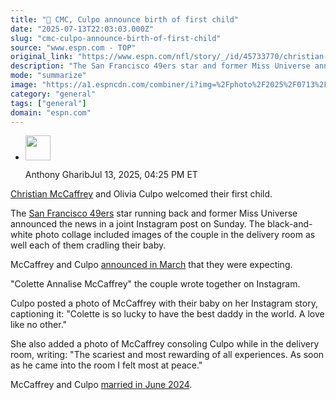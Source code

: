 ```yaml
---
title: "🍼 CMC, Culpo announce birth of first child"
date: "2025-07-13T22:03:03.000Z"
slug: "cmc-culpo-announce-birth-of-first-child"
source: "www.espn.com - TOP"
original_link: "https://www.espn.com/nfl/story/_/id/45733770/christian-mccaffrey-olivia-culpo-first-baby-announcement-san-francisco-49ers"
description: "The San Francisco 49ers star and former Miss Universe announced in March that they were expecting."
mode: "summarize"
image: "https://a1.espncdn.com/combiner/i?img=%2Fphoto%2F2025%2F0713%2Fr1518666_1150x647_16%2D9.jpg"
category: "general"
tags: ["general"]
domain: "espn.com"
---
```

<div id="readability-page-1" class="page"><div><div><ul><li><p><img src="https://a.espncdn.com/combiner/i?img=/i/columnists/espn_generic_m.jpg&amp;h=80&amp;w=80&amp;scale=crop" alt="" width="40" height="40"></p><p>Anthony Gharib<span>Jul 13, 2025, 04:25 PM ET</span></p></li></ul></div><p><a data-player-guid="db08ac19-dbd9-a776-5885-de1fe6830bc2" href="https://www.espn.com/nfl/player/_/id/3117251/christian-mccaffrey">Christian McCaffrey</a> and Olivia Culpo welcomed their first child.</p><p>The <a data-clubhouse-guid="985a261f-296c-c95c-32a5-addc4df75001" href="https://www.espn.com/nfl/team/_/name/sf/san-francisco-49ers">San Francisco 49ers</a> star running back and former Miss Universe announced the news in a joint Instagram post on Sunday. The black-and-white photo collage included images of the couple in the delivery room as well each of them cradling their baby.</p><p>McCaffrey and Culpo <a href="https://www.espn.com/nfl/story/_/id/44195935/christian-mccaffrey-olivia-culpo-pregnancy-announcement-san-francisco-49ers-nfl">announced in March</a> that they were expecting.</p><blockquote data-instgrm-captioned="" data-instgrm-permalink="https://www.instagram.com/p/DMDyLN1yG_A/?utm_source=ig_embed&amp;utm_campaign=loading" data-instgrm-version="14"></blockquote>
<p>"Colette Annalise McCaffrey" the couple wrote together on Instagram.</p><p>Culpo posted a photo of McCaffrey with their baby on her Instagram story, captioning it: "Colette is so lucky to have the best daddy in the world. A love like no other."</p><p>She also added a photo of McCaffrey consoling Culpo while in the delivery room, writing: "The scariest and most rewarding of all experiences. As soon as he came into the room I felt most at peace."</p><p>McCaffrey and Culpo <a href="https://www.espn.com/nfl/story/_/id/40476831/christian-mccaffrey-san-francisco-49ers-olivia-culpo">married in June 2024</a>.</p>
</div></div>